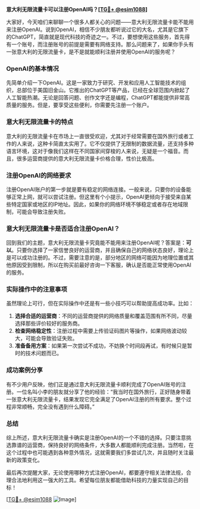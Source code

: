 **意大利无限流量卡可以注册OpenAI吗？[[TG💪+ @esim1088](https://t.me/s/esim1088)]**

大家好，今天咱们来聊聊一个很多人都关心的问题——意大利无限流量卡能不能用来注册OpenAI。说到OpenAI，相信不少朋友都听说过它的大名，尤其是它旗下的ChatGPT，简直就是现代科技的奇迹之一。不过，要想使用这些服务，首先得有一个账号，而注册账号的前提是需要有网络支持。那么问题来了，如果你手头有一张意大利的无限流量卡，是不是就能顺利注册并使用OpenAI的服务呢？

### OpenAI的基本情况

先简单介绍一下OpenAI。这是一家致力于研究、开发和应用人工智能技术的组织，总部位于美国旧金山。它推出的ChatGPT等产品，已经在全球范围内掀起了人工智能热潮。无论是回答问题、创作文字还是编程，ChatGPT都能提供非常高质量的服务。但是，要享受这些便利，你需要先注册一个账户。

### 意大利无限流量卡的特点

意大利的无限流量卡在市场上一直很受欢迎，尤其对于经常需要在国外旅行或者工作的人来说，这种卡简直太实用了。它不仅提供了无限制的数据流量，还支持多种语言环境，这对于像我们这样在不同国家间穿梭的人来说，无疑是一个福音。而且，很多运营商提供的意大利无限流量卡价格合理，性价比极高。

### 注册OpenAI的网络要求

注册OpenAI账户的第一步就是要有稳定的网络连接。一般来说，只要你的设备能够正常上网，就可以尝试注册。但这里有个小提示，OpenAI更倾向于接受来自某些特定国家或地区的IP地址。因此，如果你的网络环境不够稳定或者存在地域限制，可能会导致注册失败。

### 意大利无限流量卡是否适合注册OpenAI？

回到我们的主题，意大利无限流量卡究竟能不能用来注册OpenAI呢？答案是：**可以**。只要你选择了一家信誉良好的运营商，并且确保自己的网络状态良好，理论上是可以成功注册的。不过，需要注意的是，部分地区的网络可能因为地理位置或其他原因受到限制，所以在购买前最好咨询一下客服，确认是否能正常使用OpenAI的服务。

### 实际操作中的注意事项

虽然理论上可行，但在实际操作中还是有一些小技巧可以帮助提高成功率。比如：

1. **选择合适的运营商**：不同的运营商提供的网络质量和覆盖范围有所不同，尽量选择那些评价较好的服务商。
2. **检查网络稳定性**：注册过程中需要上传验证码图片等操作，如果网络波动较大，可能会导致验证失败。
3. **准备备用方案**：如果第一次尝试不成功，不妨换个时间段再试，有时候只是暂时的技术问题而已。

### 成功案例分享

有不少用户反映，他们正是通过意大利无限流量卡顺利完成了OpenAI账号的注册。一位名叫小李的朋友就分享了他的经验：“我当时在国外旅行，正好随身带着一张意大利无限流量卡，结果发现它完全满足了OpenAI注册的所有要求。整个过程非常顺畅，完全没有遇到什么障碍。”

### 总结

综上所述，意大利无限流量卡确实是注册OpenAI的一个不错的选择。只要注意挑选靠谱的运营商，保持良好的网络条件，大多数人都能顺利完成注册。当然啦，在这个过程中也可能遇到各种意外情况，这就需要我们多尝试几次，并且随时关注最新的政策变化。

最后再次提醒大家，无论使用哪种方式注册OpenAI，都要遵守相关法律法规，合理合法地利用这一强大的工具。希望每位朋友都能借助科技的力量实现自己的目标！

[[TG💪+ @esim1088](https://t.me/s/esim1088) ![Image](https://i.postimg.cc/4NQfJmqS/Snipaste-2025-05-13-00-14-12.png)]